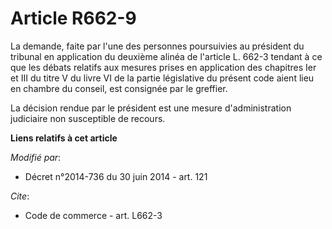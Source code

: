 # Article R662-9

La demande, faite par l'une des personnes poursuivies au président du tribunal en application du deuxième alinéa de l'article
L. 662-3 tendant à ce que les débats relatifs aux mesures prises en application des chapitres Ier et III du titre V du livre
VI de la partie législative du présent code aient lieu en chambre du conseil, est consignée par le greffier. 

La décision rendue par le président est une mesure d'administration judiciaire non susceptible de recours.

**Liens relatifs à cet article**

_Modifié par_:

  - Décret n°2014-736 du 30 juin 2014 - art. 121

_Cite_:

  - Code de commerce - art. L662-3
